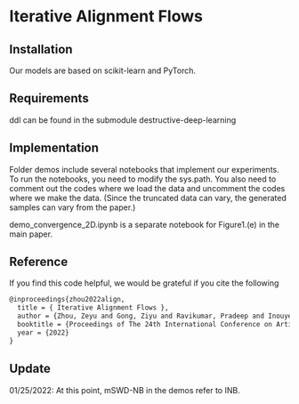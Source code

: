 # Iterative Alignment Flows



## Installation

Our models are based on scikit-learn and PyTorch.

## Requirements

ddl can be found in the submodule destructive-deep-learning

## Implementation

Folder demos include several notebooks that implement our experiments. To run the notebooks, you need to modify the sys.path. You also need to comment out the codes where we load the data and uncomment the codes where we make the data. (Since the truncated data can vary, the generated samples can vary from the paper.)

demo_convergence_2D.ipynb is a separate notebook for Figure1.(e) in the main paper.

## Reference

If you find this code helpful, we would be grateful if you cite the following 

```markdown
@inproceedings{zhou2022align,
  title = { Iterative Alignment Flows },
  author = {Zhou, Zeyu and Gong, Ziyu and Ravikumar, Pradeep and Inouye, David I.},
  booktitle = {Proceedings of The 24th International Conference on Artificial Intelligence and Statistics},
  year = {2022}
}
```

## Update

01/25/2022: At this point, mSWD-NB in the demos refer to INB.